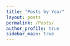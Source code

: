 ```yaml
---
title: "Posts by Year"
layout: posts
permalink: /Posts/
author_profile: true
sidebar_main: true
---
```

